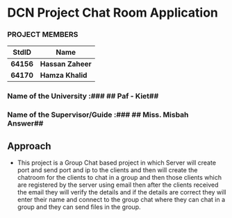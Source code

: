 # DCN Project Chat Room Application #
### PROJECT MEMBERS ###
StdID | Name
------------ | -------------
**64156** | **Hassan Zaheer** <!--this is the group leader in bold.-->
**64170** | **Hamza Khalid**

### Name of the University	:### 	## Paf - Kiet##

### Name of the Supervisor/Guide	:###	## Miss. Misbah Answer##

## Approach ##
-	This project is a Group Chat based project in which Server will create port and send port and ip to the clients and then will create the chatroom for the clients to chat in a group and then those clients which are registered by the server using email then after the clients received the email they will verify the details and if the details are correct they will enter their name and connect to the group chat where they can chat in a group and they can send files in the group.
